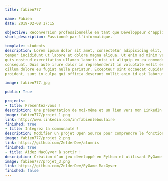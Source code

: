 ```yaml
---
title: fabien777

name: Fabien
date: 2019-02-08 17:15

objective: Reconversion professionnelle en tant que Développeur d'applicaiton iOS.
short_description: Passionné par l'informatique.

template: students
description: Lorem ipsum dolor sit amet, consectetur adipisicing elit, sed do eiusmod
tempor incididunt ut labore et dolore magna aliqua. Ut enim ad minim veniam,
quis nostrud exercitation ullamco laboris nisi ut aliquip ex ea commodo
consequat. Duis aute irure dolor in reprehenderit in voluptate velit esse
cillum dolore eu fugiat nulla pariatur. Excepteur sint occaecat cupidatat non
proident, sunt in culpa qui officia deserunt mollit anim id est laborum.

image: fabien777.jpg

public: True

projects:
- title: Présentez-vous !
description: Une présentation de moi-même et un lien vers mon LinkedIn.
image: fabien777/projet_1.png
link: http://www.linkedin.com/in/fabienleboulaire
finished: true
- title: Intégrez la communauté !
description: Modifier un projet Open Source pour comprendre le fonctionnement de Git, de Github et des pull requests. 
image: fabien777/projet_2.png
link: https://github.com/ZelderDev/alumnis
finished: true
- title: Aidez MacGyver à sortir !
description: Création d’un jeu développé en Python et utilisant PyGame.
image: fabien777/projet_3.png
link: https://github.com/ZelderDev/PyGame-MacGyver
finished: false
---
```

